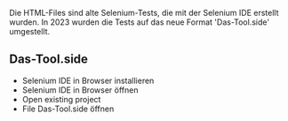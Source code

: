 Die HTML-Files sind alte Selenium-Tests, die mit der Selenium IDE erstellt wurden.
In 2023 wurden die Tests auf das neue Format 'Das-Tool.side' umgestellt.

## Das-Tool.side

* Selenium IDE in Browser installieren
* Selenium IDE in Browser öffnen
* Open existing project
* File Das-Tool.side öffnen
